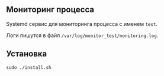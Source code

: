 ## Мониторинг процесса

Systemd сервис для мониторинга процесса с именем `test`.

Логи пишутся в файл `/var/log/monitor_test/monitoring.log`.

## Установка

    sudo ./install.sh